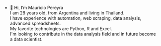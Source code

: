 - 👋 Hi, I’m Mauricio Pereyra  
I am 28 years old, from Argentina and living in Thailand.  
I have experience with automation, web scraping, data analysis, advanced spreadsheets.  
My favorite technologies are Python, R and Excel.  
I'm looking to contribute in the data analysis field and in future become a data scientist.

<!---
mauriciopereyra/mauriciopereyra is a ✨ special ✨ repository because its `README.md` (this file) appears on your GitHub profile.
You can click the Preview link to take a look at your changes.
--->
